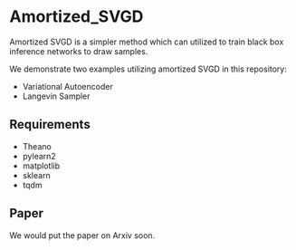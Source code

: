 # Amortized_SVGD
Amortized SVGD is a simpler method which can utilized to train black box inference networks to draw samples.

We demonstrate two examples utilizing amortized SVGD in this repository:
- Variational Autoencoder
- Langevin Sampler 


## Requirements
- Theano
- pylearn2 
- matplotlib
- sklearn
- tqdm


## Paper

We would put the paper on Arxiv soon.
